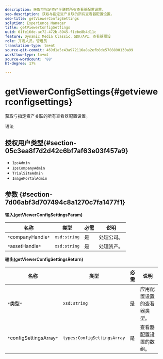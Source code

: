 ```yaml
---
description: 获取与指定资产关联的所有查看器配置设置。
seo-description: 获取与指定资产关联的所有查看器配置设置。
seo-title: getViewerConfigSettings
solution: Experience Manager
title: getViewerConfigSettings
uuid: 61fe16de-ac72-472b-8945-f1ebe8b4d11c
feature: Dynamic Media Classic，SDK/API，查看器预设
role: 开发人员，管理员
translation-type: tm+mt
source-git-commit: 469d1a5c43a972116a8a2efb0de5708800130a99
workflow-type: tm+mt
source-wordcount: '88'
ht-degree: 17%

---
```



# getViewerConfigSettings{#getviewerconfigsettings}

获取与指定资产关联的所有查看器配置设置。

语法

## 授权用户类型{#section-05c3ea8f7d2d42c6bf7af63e03f457a9}

* `IpsAdmin`
* `IpsCompanyAdmin`
* `TrialSiteAdmin`
* `ImagePortalAdmin`

## 参数 {#section-7d06abf3d707494c8a1270c7fa1477f1}

**输入(getViewerConfigSettingsParam)**

| 名称 | 类型 | 必需 | 说明 |
|---|---|---|---|
| `*`companyHandle`*` | `xsd:string` | 是 | 处理公司。 |
| `*`assetHandle`*` | `xsd:string` | 是 | 处理资产。 |

**输出(getViewerConfigSettingsReturn)**

| 名称 | 类型 | 必需 | 说明 |
|---|---|---|---|
| `*`类型`*` | `xsd:string` | 是 | 应用配置设置的查看器类型。 |
| `*`configSettingsArray`*` | `types:ConfigSettingsArray` | 是 | 查看器配置设置的数组。 |

